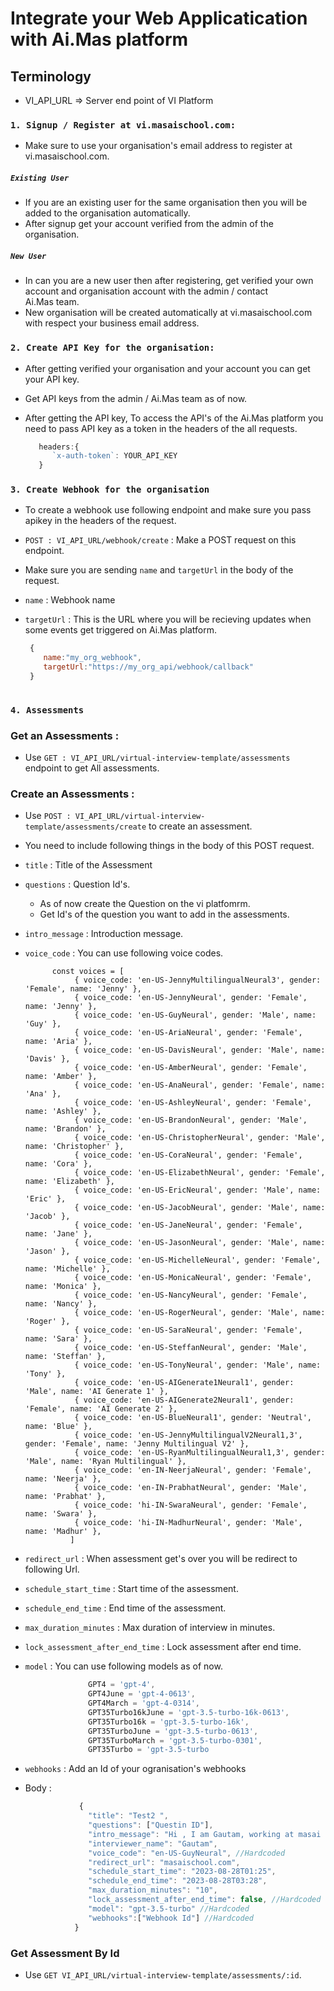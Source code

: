 # Integrate your Web Applicatication with Ai.Mas platform

## Terminology

- VI_API_URL => Server end point of VI Platform


### `1. Signup / Register at vi.masaischool.com:`
   
   - Make sure to use your organisation's email address to register at vi.masaischool.com.
     
   ##### `Existing User`
   - If you are an existing user for the same organisation then you will be added to the organisation automatically.
   - After signup get your account verified from the admin of the organisation.
     
   ##### `New User`
   - In can you are a new user then after registering, get verified your own account and organisation account with the admin / contact     
     Ai.Mas team.
   - New organisation will be created automatically at vi.masaischool.com with respect your business email address. 

### `2. Create API Key for the organisation:`

 - After getting verified your organisation and your account you can get your API key.
   
 - Get API keys from the admin / Ai.Mas team as of now.
   
 - After getting the API key, To access the API's of the Ai.Mas platform you need to pass API key as a token in the headers of the all       requests.
   
   ```js
      headers:{
         `x-auth-token`: YOUR_API_KEY
      }
   ```

### `3. Create Webhook for the organisation`

   - To create a webhook use following endpoint and make sure you pass apikey in the headers of the request.
     
   - `POST : VI_API_URL/webhook/create` : Make a POST request on this endpoint.
     
   - Make sure you are sending `name` and `targetUrl` in the body of the request.
     
   - `name` : Webhook name
     
   - `targetUrl` : This is the URL where you will be recieving updates when some events get triggered on Ai.Mas platform.
     
     ```js
      {
         name:"my_org_webhook",
         targetUrl:"https://my_org_api/webhook/callback"
      }
       
     ```
### `4. Assessments`

   ### Get an Assessments :
   
   - Use  `GET : VI_API_URL/virtual-interview-template/assessments` endpoint to get All assessments.
     
   ### Create an Assessments :

   - Use `POST : VI_API_URL/virtual-interview-template/assessments/create` to create an assessment.
   - You need to include following things in the body of this POST request.
   - `title` : Title of the Assessment
   - `questions` : Question Id's.
        - As of now create the Question on the vi platfomrm.
        - Get Id's of the question you want to add in the assessments.
   - `intro_message` : Introduction message.
   - `voice_code` : You can use following voice codes.
       
        ```
              const voices = [
                   { voice_code: 'en-US-JennyMultilingualNeural3', gender: 'Female', name: 'Jenny' },
                   { voice_code: 'en-US-JennyNeural', gender: 'Female', name: 'Jenny' },
                   { voice_code: 'en-US-GuyNeural', gender: 'Male', name: 'Guy' },
                   { voice_code: 'en-US-AriaNeural', gender: 'Female', name: 'Aria' },
                   { voice_code: 'en-US-DavisNeural', gender: 'Male', name: 'Davis' },
                   { voice_code: 'en-US-AmberNeural', gender: 'Female', name: 'Amber' },
                   { voice_code: 'en-US-AnaNeural', gender: 'Female', name: 'Ana' },
                   { voice_code: 'en-US-AshleyNeural', gender: 'Female', name: 'Ashley' },
                   { voice_code: 'en-US-BrandonNeural', gender: 'Male', name: 'Brandon' },
                   { voice_code: 'en-US-ChristopherNeural', gender: 'Male', name: 'Christopher' },
                   { voice_code: 'en-US-CoraNeural', gender: 'Female', name: 'Cora' },
                   { voice_code: 'en-US-ElizabethNeural', gender: 'Female', name: 'Elizabeth' },
                   { voice_code: 'en-US-EricNeural', gender: 'Male', name: 'Eric' },
                   { voice_code: 'en-US-JacobNeural', gender: 'Male', name: 'Jacob' },
                   { voice_code: 'en-US-JaneNeural', gender: 'Female', name: 'Jane' },
                   { voice_code: 'en-US-JasonNeural', gender: 'Male', name: 'Jason' },
                   { voice_code: 'en-US-MichelleNeural', gender: 'Female', name: 'Michelle' },
                   { voice_code: 'en-US-MonicaNeural', gender: 'Female', name: 'Monica' },
                   { voice_code: 'en-US-NancyNeural', gender: 'Female', name: 'Nancy' },
                   { voice_code: 'en-US-RogerNeural', gender: 'Male', name: 'Roger' },
                   { voice_code: 'en-US-SaraNeural', gender: 'Female', name: 'Sara' },
                   { voice_code: 'en-US-SteffanNeural', gender: 'Male', name: 'Steffan' },
                   { voice_code: 'en-US-TonyNeural', gender: 'Male', name: 'Tony' },
                   { voice_code: 'en-US-AIGenerate1Neural1', gender: 'Male', name: 'AI Generate 1' },
                   { voice_code: 'en-US-AIGenerate2Neural1', gender: 'Female', name: 'AI Generate 2' },
                   { voice_code: 'en-US-BlueNeural1', gender: 'Neutral', name: 'Blue' },
                   { voice_code: 'en-US-JennyMultilingualV2Neural1,3', gender: 'Female', name: 'Jenny Multilingual V2' },
                   { voice_code: 'en-US-RyanMultilingualNeural1,3', gender: 'Male', name: 'Ryan Multilingual' },
                   { voice_code: 'en-IN-NeerjaNeural', gender: 'Female', name: 'Neerja' },
                   { voice_code: 'en-IN-PrabhatNeural', gender: 'Male', name: 'Prabhat' },
                   { voice_code: 'hi-IN-SwaraNeural', gender: 'Female', name: 'Swara' },
                   { voice_code: 'hi-IN-MadhurNeural', gender: 'Male', name: 'Madhur' },
                  ]
        ```
   - `redirect_url` : When assessment get's over you will be redirect to following Url.
   - `schedule_start_time` : Start time of the assessment.
   - `schedule_end_time` : End time of the assessment.
   - `max_duration_minutes` : Max duration of interview in minutes.
   - `lock_assessment_after_end_time` : Lock assessment after end time.
   - `model` : You can use following models as of now.
     ```js
                   GPT4 = 'gpt-4',
                   GPT4June = 'gpt-4-0613',
                   GPT4March = 'gpt-4-0314',
                   GPT35Turbo16kJune = 'gpt-3.5-turbo-16k-0613',
                   GPT35Turbo16k = 'gpt-3.5-turbo-16k',
                   GPT35TurboJune = 'gpt-3.5-turbo-0613',
                   GPT35TurboMarch = 'gpt-3.5-turbo-0301',
                   GPT35Turbo = 'gpt-3.5-turbo
     ```
   - `webhooks` : Add an Id of your ogranisation's webhooks
   - Body :
     ```js
                 {
                   "title": "Test2 ",
                   "questions": ["Questin ID"],
                   "intro_message": "Hi , I am Gautam, working at masai in tech team",
                   "interviewer_name": "Gautam",
                   "voice_code": "en-US-GuyNeural", //Hardcoded
                   "redirect_url": "masaischool.com",
                   "schedule_start_time": "2023-08-28T01:25",
                   "schedule_end_time": "2023-08-28T03:28",
                   "max_duration_minutes": "10",
                   "lock_assessment_after_end_time": false, //Hardcoded
                   "model": "gpt-3.5-turbo" //Hardcoded
                   "webhooks":["Webhook Id"] //Hardcoded
                }
     ```
     
   ### Get Assessment By Id
   
   - Use `GET VI_API_URL/virtual-interview-template/assessments/:id`.
      
         


  

   

